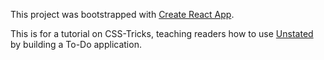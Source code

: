 This project was bootstrapped with [Create React App](https://github.com/facebookincubator/create-react-app).

This is for a tutorial on CSS-Tricks, teaching readers how to use [Unstated](https://github.com/jamiebuilds/unstated) by building a To-Do application.